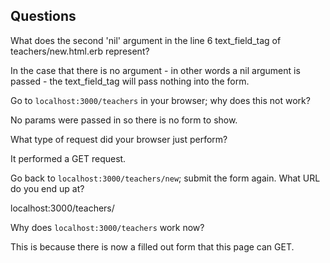 ## Questions

What does the second 'nil' argument in the line 6 text_field_tag of teachers/new.html.erb represent?

In the case that there is no argument - in other words a nil argument is passed - the text_field_tag will pass nothing into the form.

Go to `localhost:3000/teachers` in your browser; why does this not work?

No params were passed in so there is no form to show.

What type of request did your browser just perform?

It performed a GET request.

Go back to `localhost:3000/teachers/new`; submit the form again. What URL do you end up at?

localhost:3000/teachers/

Why does `localhost:3000/teachers` work now?

This is because there is now a filled out form that this page can GET.
